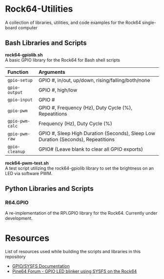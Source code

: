 # Rock64-Utilities
A collection of libraries, utilities, and code examples for the Rock64 single-board computer

## Bash Libraries and Scripts
**rock64-gpiolib.sh**<br>
A basic GPIO library for the Rock64 for Bash shell scripts

Function        | Arguments                                         
:-------------- | :---------
`gpio-setup`    | GPIO #, in/out, up/down, rising/falling/both/none
`gpio-output`   | GPIO #, high/low
`gpio-input`    | GPIO #
`gpio-pwm`      | GPIO #, Frequency (Hz), Duty Cycle (%), Repeatitions
`gpio-pwm-calc` | Frequency (Hz), Duty Cycle (%)
`gpio-pwm-raw`  | GPIO #, Sleep High Duration (Seconds), Sleep Low Duration (Seconds), Repeatitions
`gpio-cleanup`  | GPIO# (Leave blank to clear all GPIO exports)

**rock64-pwm-test.sh**<br>
A test script utilizing the rock64-gpiolib library to set the brightness on an LED via software PWM.

## Python Libraries and Scripts
### R64.GPIO
A re-implementation of the RPi.GPIO library for the Rock64. Currently under development.

# Resources
List of resources used while building the scripts and libraries in this repository
* [GPIO/SYSFS Documentation](https://www.kernel.org/doc/Documentation/gpio/sysfs.txt)
* [Pine64 Forum - GPIO LED blinker using SYSFS on the Rock64](https://forum.pine64.org/showthread.php?tid=4695)
